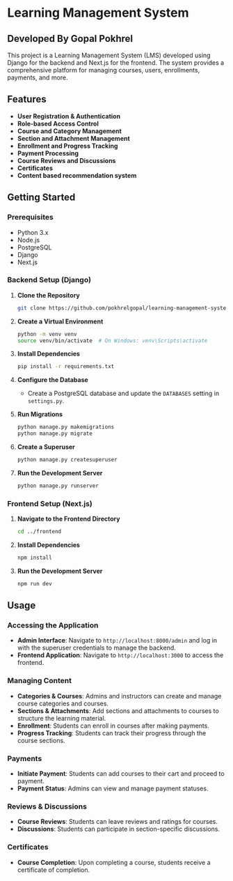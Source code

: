 # Learning Management System

## Developed By Gopal Pokhrel

This project is a Learning Management System (LMS) developed using Django for the backend and Next.js for the frontend. The system provides a comprehensive platform for managing courses, users, enrollments, payments, and more.

## Features

- **User Registration & Authentication**
- **Role-based Access Control**
- **Course and Category Management**
- **Section and Attachment Management**
- **Enrollment and Progress Tracking**
- **Payment Processing**
- **Course Reviews and Discussions**
- **Certificates**
- **Content based recommendation system**

## Getting Started

### Prerequisites

- Python 3.x
- Node.js
- PostgreSQL
- Django
- Next.js

### Backend Setup (Django)

1. **Clone the Repository**

   ```sh
   git clone https://github.com/pokhrelgopal/learning-management-system-with-recommendation-engine
   ```

2. **Create a Virtual Environment**

   ```sh
   python -m venv venv
   source venv/bin/activate  # On Windows: venv\Scripts\activate
   ```

3. **Install Dependencies**

   ```sh
   pip install -r requirements.txt
   ```

4. **Configure the Database**

   - Create a PostgreSQL database and update the `DATABASES` setting in `settings.py`.

5. **Run Migrations**

   ```sh
   python manage.py makemigrations
   python manage.py migrate
   ```

6. **Create a Superuser**

   ```sh
   python manage.py createsuperuser
   ```

7. **Run the Development Server**
   ```sh
   python manage.py runserver
   ```

### Frontend Setup (Next.js)

1. **Navigate to the Frontend Directory**

   ```sh
   cd ../frontend
   ```

2. **Install Dependencies**

   ```sh
   npm install
   ```

3. **Run the Development Server**
   ```sh
   npm run dev
   ```

## Usage

### Accessing the Application

- **Admin Interface**: Navigate to `http://localhost:8000/admin` and log in with the superuser credentials to manage the backend.
- **Frontend Application**: Navigate to `http://localhost:3000` to access the frontend.

### Managing Content

- **Categories & Courses**: Admins and instructors can create and manage course categories and courses.
- **Sections & Attachments**: Add sections and attachments to courses to structure the learning material.
- **Enrollment**: Students can enroll in courses after making payments.
- **Progress Tracking**: Students can track their progress through the course sections.

### Payments

- **Initiate Payment**: Students can add courses to their cart and proceed to payment.
- **Payment Status**: Admins can view and manage payment statuses.

### Reviews & Discussions

- **Course Reviews**: Students can leave reviews and ratings for courses.
- **Discussions**: Students can participate in section-specific discussions.

### Certificates

- **Course Completion**: Upon completing a course, students receive a certificate of completion.
